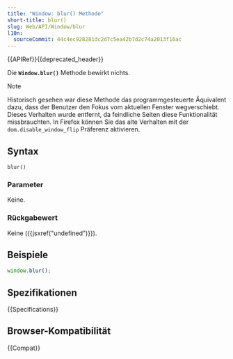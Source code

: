 ```yaml
---
title: "Window: blur() Methode"
short-title: blur()
slug: Web/API/Window/blur
l10n:
  sourceCommit: 44c4ec928281dc2d7c5ea42b7d2c74a2013f16ac
---
```


{{APIRef}}{{deprecated_header}}

Die **`Window.blur()`** Methode bewirkt nichts.

> [!NOTE]
> Historisch gesehen war diese Methode das programmgesteuerte Äquivalent dazu, dass der Benutzer den Fokus vom aktuellen Fenster wegverschiebt. Dieses Verhalten wurde entfernt, da feindliche Seiten diese Funktionalität missbrauchten. In Firefox können Sie das alte Verhalten mit der `dom.disable_window_flip` Präferenz aktivieren.

## Syntax

```js-nolint
blur()
```

### Parameter

Keine.

### Rückgabewert

Keine ({{jsxref("undefined")}}).

## Beispiele

```js
window.blur();
```

## Spezifikationen

{{Specifications}}

## Browser-Kompatibilität

{{Compat}}
